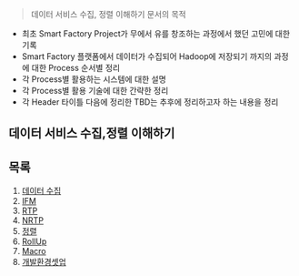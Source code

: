 > 데이터 서비스 수집, 정렬 이해하기 문서의 목적
- 최초 Smart Factory Project가 무에서 유를 창조하는 과정에서 했던 고민에 대한 기록
- Smart Factory 플랫폼에서 데이터가 수집되어 Hadoop에 저장되기 까지의 과정에 대한 Process 순서별 정리 
- 각 Process별 활용하는 시스템에 대한 설명 
- 각 Process별 활용 기술에 대한 간략한 정리
- 각 Header 타이틀 다음에 정리한 TBD는 추후에 정리하고자 하는 내용을 정리

## 데이터 서비스 수집,정렬 이해하기

## 목록
1. [데이터 수집](./1.데이터수집.md)
1. [IFM](./2.IFM.md)
1. [RTP](./3.RTP.md)
1. [NRTP](./4.NRTP.md)
1. [정렬](./5.정렬.md)
1. [RollUp](./6.RollUp.md)
1. [Macro](./7.Macro.md)
1. [개발환경셋업](./Appendix.개발환경셋업.md)
